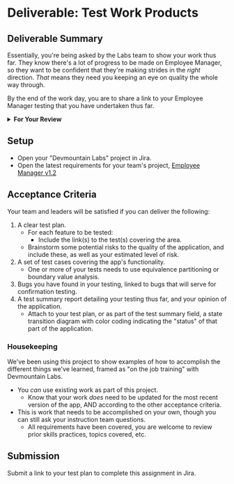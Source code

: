 # Deliverable: Test Work Products

## Deliverable Summary

Essentially, you're being asked by the Labs team to show your work thus far.
They know there's a lot of progress to be made on Employee Manager, so they want
to be confident that they're making strides in the _right_ direction. _That_
means they need you keeping an eye on quality the whole way through.

By the end of the work day, you are to share a link to your Employee Manager
testing that you have undertaken thus far.

<details> <summary> <strong> For Your Review </strong> </summary>

If you're feeling uncertain on where to start in this project, look over the
following:

- Skills Practice:
  - [Hands on Testing](./sp1.01.1.md)
  - [Document Review](./sp1.01.2.md)
  - [Exploratory Testing](./sp1.01.3.md)
  - [Complete a Test Plan](./sp1.02.1.md)
  - [Write a Test](./sp1.02.2.md)
  - [Report a Bug](./sp1.02.3.md)
  - [Communicate With Customers](./sp1.03.1.md)
  - [Update Tests fo Acceptance Criteria](./sp1.03.2.md)
  - [Sell a Solution](./sp1.03.3.md)
  - [Use the Right Criteria](./sp1.04.1.md)
  - [Streamline Down to Regression Testing](./sp1.04.2.md)
  - [Leverage State Transition Testing](./sp1.04.3.md)
  - [Patch Gaps in Coverage](./sp1.05.1.md)
  - [Add Traceability](./sp1.05.2.md)
  - [Equivalence Partitioning and Boundary Value Analysis](./sp1.05.3.md)

</details>

## Setup

- Open your "Devmountain Labs" project in Jira.
- Open the latest requirements for your team's project,
  [Employee Manager v1.2](https://devmountain-qa.github.io/employee-manager/1.2_README.html)

## Acceptance Criteria

Your team and leaders will be satisfied if you can deliver the following:

1. A clear test plan.
   - For each feature to be tested:
     - Include the link(s) to the test(s) covering the area.
   - Brainstorm some potential risks to the quality of the application, and
     include these, as well as your estimated level of risk.
1. A set of test cases covering the app's functionality.
   - One or more of your tests needs to use equivalence partitioning or boundary
     value analysis.
1. Bugs you have found in your testing, linked to bugs that will serve for
   confirmation testing.
1. A test summary report detailing your testing thus far, and your opinion of
   the application.
   - Attach to your test plan, or as part of the test summary field, a state
     transition diagram with color coding indicating the "status" of that part
     of the application.

### Housekeeping

We've been using this project to show examples of how to accomplish the
different things we've learned, framed as "on the job training" with Devmountain
Labs.

- You _can_ use existing work as part of this project.
  - Know that your work _does_ need to be updated for the most recent version of
    the app, AND according to the other acceptance criteria.
- This is work that needs to be accomplished on your own, though you can still
  ask your instruction team questions.
  - All requirements have been covered, you are welcome to review prior skills
    practices, topics covered, etc.

## Submission

Submit a link to your test plan to complete this assignment in Jira.
